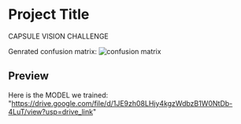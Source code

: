 # Project Title
CAPSULE VISION CHALLENGE

Genrated confusion matrix:
![confusion matrix](https://github.com/user-attachments/assets/afaeb368-9c9a-4de1-a675-55fd540bdb65)

## Preview

Here is the MODEL we trained:
"https://drive.google.com/file/d/1JE9zh08LHjy4kgzWdbzB1W0NtDb-4LuT/view?usp=drive_link"

